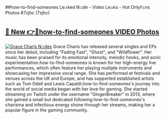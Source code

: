 ##how-to-find-someones Le𝚊ked N𝚞de - Video Le𝚊ks - Hot Onlyf𝚊ns Photos #7zjhc (7zjhc)

# <h2><a href="https://mediaupload.pro?title=how-to-find-someones&ref=9FEB">🔗 New 👉🔴how-to-find-someones VIDEO Photos</a></h2>

[![Grace Charis N𝚞des](https://i.imgur.com/rIISA9y.gif)](https://mediaupload.pro?title=how-to-find-someones&ref=9FEB)
Grace Charis has released several singles and EPs since her debut, including "Fading Fast", "Ghost", and "Wildflower". Her music has been praised for its emotional intensity, melodic hooks, and sonic experimentation.how-to-find-someones is known for her high-energy live performances, which often feature her playing multiple instruments and showcasing her impressive vocal range. She has performed at festivals and venues across the UK and Europe, and has supported established artists such as Tom Odell and Lewis Capaldi.how-to-find-someones's journey into the world of social media began with her love for gaming. She started streaming on Twitch under the username "GingerBreaker" in 2013, where she gained a small but dedicated following.how-to-find-someones's charisma and infectious energy shone through her streams, making her a popular figure in the gaming community.